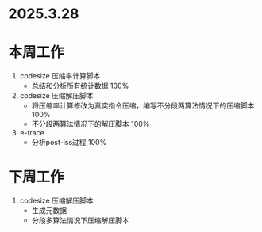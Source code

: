 # 2025.3.28
# 本周工作
1. codesize 压缩率计算脚本
    + 总结和分析所有统计数据 100%
2. codesize 压缩解压脚本
    + 将压缩率计算修改为真实指令压缩，编写不分段两算法情况下的压缩脚本 100%
    + 不分段两算法情况下的解压脚本 100%
3. e-trace
    + 分析post-iss过程 100%

# 下周工作
1. codesize 压缩解压脚本
    + 生成元数据
    + 分段多算法情况下压缩解压脚本